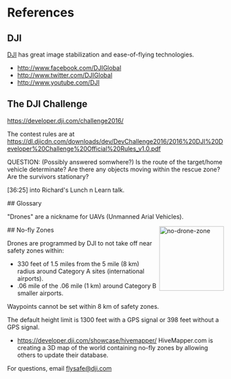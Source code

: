 # References

## DJI
<a target="_blank" href="http://www.dji.com/">DJI</a>
has great image stabilization and ease-of-flying technologies.

* http://www.facebook.com/DJIGlobal  
* http://www.twitter.com/DJIGlobal  
* http://www.youtube.com/DJI


## The DJI Challenge
https://developer.dji.com/challenge2016/

The contest rules are at 
https://dl.djicdn.com/downloads/dev/DevChallenge2016/2016%20DJI%20Developer%20Challenge%20Official%20Rules_v1.0.pdf


QUESTION: (Possibly answered somwhere?) Is the route of the target/home vehicle determinate? Are there any objects moving within the rescue zone? Are the survivors stationary?

[36:25] into Richard's Lunch n Learn talk.

<a name="Glossary">
## Glossary</a>

"Drones" are a nickname for UAVs (Unmanned Arial Vehicles).

<a name="NoDroneZone">
## No-fly Zones</a>

<a target="_blank" href="http://www.eetimes.com/document.asp?doc_id=1327384">
<img align="right" alt="no-drone-zone" width="150" src="https://cloud.githubusercontent.com/assets/300046/13034471/697b87e0-d2f3-11e5-8833-151b1e911761.png"></a>

Drones are programmed by DJI to not take off near safety zones within:

* 330 feet of 1.5 miles from the 5 mile (8 km) radius around Category A sites (international airports).
* .06 mile of the .06 mile (1 km) around Category B smaller airports.

Waypoints cannot be set within 8 km of safety zones.

The default height limit is 1300 feet with a GPS signal or 398 feet without a GPS signal.

* https://developer.dji.com/showcase/hivemapper/
  HiveMapper.com is creating a 3D map of the world containing no-fly zones
  by allowing others to update their database.

For questions, email flysafe@dji.com
